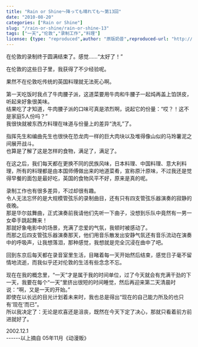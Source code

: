 ```yaml
---
title: "Rain or Shine～降っても晴れても〜第13回"
date: "2010-08-20"
categories: ["Rain or Shine"]
slug: "/rain-or-shine/rain-or-shine-13"
tags: ["一天","伦敦","录制工作","料理"]
license: {type: "reproduced",author: "原版奶昔",reproduced-url: "http://spaces.msn.com/shinnsama/blog/cns!4E2F09F0EF53C369!1551.entry",reproduced-website: "あだち充の屋根裏部屋"}
---
```


在伦敦的录制终于圆满结束了。感觉……“太好了！”  

  
在伦敦的这些日子里，我获得了不少经验呢。  

  
果然不在伦敦吃传统的英国料理就无法死心啊。  

  
第一天吃饭时我点了牛肉腰子派，这道菜要用牛肉和牛腰子一起炖再盖上馅饼皮，听起来好象很美味。  
结果吃了才知道，牛肉腰子派的口味可真是浓烈啊，说起它的份量：“哎？！这不是家庭5人份吗？”  
我很快就被东西方料理在味道与份量上的差异“洗礼”了。  

  
指挥先生和编曲先生也很快在恐龙肉一样的巨大肉块以及堆得像山似的马玲薯泥之间展开战斗。  
也算是了解了这是怎样的食物，满足了，满足了。  

  
在这之后，我们每天都在更换不同的民族风味，日本料理、中国料理、意大利料理，所有的料理都是由本国师傅做出来的地道菜肴，宣称原汁原味，不过我还是觉得早餐的面包是最好吃，英国的食物风平不好，原来是真的呢。  

  
录制工作也有很多差异，不过却很有趣。  
令人无法忘怀的是大规模管弦乐的录制曲目，还有只有四支管弦乐器演奏的寂静的夜晚。  
那是华尔兹舞曲，正式演奏前我请他们先听一下曲子，没想到乐队中竟然有一男一女牵手跳起舞来！  
那就好象电影中的场景，充满了恋爱的气氛，我顿时被感动了。  
而那之后四支管弦乐器演奏那天，他们用音乐散发出安静气氛还有音乐流动在演奏中的呼吸声，让我想落泪，那种感觉，我想就是完全沉浸在曲中了吧。  

  
回到东京后每天都在录音室里生活，目睹着每一天开始然后结束，感觉日子毫不留情地流逝，而我似乎还对伦敦的生活有些念念不忘。  

  
现在在我的概念里，“一天”才是属于我的时间单位，过了今天就会有充满干劲的下一天，我要在每个“一天”里挤出很短的时间睡觉，然后再迎来第二天清晨时说：“啊，又是一天的开始。”  
即使在以长远的目光计划着未来时，我也总是得出“现在的自己能力所及的也只有‘现在’而已”。  
所以我决定了：无论是欢喜还是沮丧，既然在今天下定了决心，那就只看着前方前进就好了。  

  
2002.12.1  
\------以上摘自 05年11月《动漫贩》
